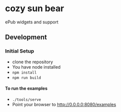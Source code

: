 # cozy sun bear

ePub widgets and support

## Development

### Initial Setup

* clone the repository
* You have node installed
* `npm install`
* `npm run build`

#### To run the examples

* `./tools/serve`
* Point your browser to http://0.0.0.0:8080/examples
